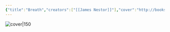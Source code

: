 ```yaml
---
{"title":"Breath","creators":["[[James Nestor]]"],"cover":"http://books.google.com/books/content?id=-ZuzDwAAQBAJ&printsec=frontcover&img=1&zoom=5&edge=curl&source=gbs_api","status":"read","owned":false,"started":"2024-08-25","finished":"2024-08-30","isbn":9780241289099,"rating":2.5,"dg-publish":true,"dg-note-icon":"book","permalink":"/Books/Breath - James Nestor/","dgPassFrontmatter":true,"noteIcon":"book","created":"2024-11-18T16:31:15.376+09:00"}
---
```



![cover|150](http://books.google.com/books/content?id=-ZuzDwAAQBAJ&printsec=frontcover&img=1&zoom=5&edge=curl&source=gbs_api)